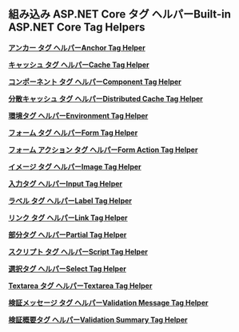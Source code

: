 ## <a name="built-in-aspnet-core-tag-helpers"></a><span data-ttu-id="c5472-101">組み込み ASP.NET Core タグ ヘルパー</span><span class="sxs-lookup"><span data-stu-id="c5472-101">Built-in ASP.NET Core Tag Helpers</span></span>

<span data-ttu-id="c5472-102">**[アンカー タグ ヘルパー](xref:mvc/views/tag-helpers/builtin-th/anchor-tag-helper)**</span><span class="sxs-lookup"><span data-stu-id="c5472-102">**[Anchor Tag Helper](xref:mvc/views/tag-helpers/builtin-th/anchor-tag-helper)**</span></span>

<span data-ttu-id="c5472-103">**[キャッシュ タグ ヘルパー](xref:mvc/views/tag-helpers/builtin-th/cache-tag-helper)**</span><span class="sxs-lookup"><span data-stu-id="c5472-103">**[Cache Tag Helper](xref:mvc/views/tag-helpers/builtin-th/cache-tag-helper)**</span></span>

<span data-ttu-id="c5472-104">**[コンポーネント タグ ヘルパー](xref:mvc/views/tag-helpers/builtin-th/component-tag-helper)**</span><span class="sxs-lookup"><span data-stu-id="c5472-104">**[Component Tag Helper](xref:mvc/views/tag-helpers/builtin-th/component-tag-helper)**</span></span>

<span data-ttu-id="c5472-105">**[分散キャッシュ タグ ヘルパー](xref:mvc/views/tag-helpers/builtin-th/distributed-cache-tag-helper)**</span><span class="sxs-lookup"><span data-stu-id="c5472-105">**[Distributed Cache Tag Helper](xref:mvc/views/tag-helpers/builtin-th/distributed-cache-tag-helper)**</span></span>

<span data-ttu-id="c5472-106">**[環境タグ ヘルパー](xref:mvc/views/tag-helpers/builtin-th/environment-tag-helper)**</span><span class="sxs-lookup"><span data-stu-id="c5472-106">**[Environment Tag Helper](xref:mvc/views/tag-helpers/builtin-th/environment-tag-helper)**</span></span>

<span data-ttu-id="c5472-107">**[フォーム タグ ヘルパー](xref:mvc/views/working-with-forms#the-form-tag-helper)**</span><span class="sxs-lookup"><span data-stu-id="c5472-107">**[Form Tag Helper](xref:mvc/views/working-with-forms#the-form-tag-helper)**</span></span>

<span data-ttu-id="c5472-108">**[フォーム アクション タグ ヘルパー](xref:mvc/views/working-with-forms#the-form-action-tag-helper)**</span><span class="sxs-lookup"><span data-stu-id="c5472-108">**[Form Action Tag Helper](xref:mvc/views/working-with-forms#the-form-action-tag-helper)**</span></span>

<span data-ttu-id="c5472-109">**[イメージ タグ ヘルパー](xref:mvc/views/tag-helpers/builtin-th/image-tag-helper)**</span><span class="sxs-lookup"><span data-stu-id="c5472-109">**[Image Tag Helper](xref:mvc/views/tag-helpers/builtin-th/image-tag-helper)**</span></span>

<span data-ttu-id="c5472-110">**[入力タグ ヘルパー](xref:mvc/views/working-with-forms#the-input-tag-helper)**</span><span class="sxs-lookup"><span data-stu-id="c5472-110">**[Input Tag Helper](xref:mvc/views/working-with-forms#the-input-tag-helper)**</span></span>

<span data-ttu-id="c5472-111">**[ラベル タグ ヘルパー](xref:mvc/views/working-with-forms#the-label-tag-helper)**</span><span class="sxs-lookup"><span data-stu-id="c5472-111">**[Label Tag Helper](xref:mvc/views/working-with-forms#the-label-tag-helper)**</span></span>

<span data-ttu-id="c5472-112">**[リンク タグ ヘルパー](xref:mvc/views/tag-helpers/builtin-th/link-tag-helper)**</span><span class="sxs-lookup"><span data-stu-id="c5472-112">**[Link Tag Helper](xref:mvc/views/tag-helpers/builtin-th/link-tag-helper)**</span></span>

<span data-ttu-id="c5472-113">**[部分タグ ヘルパー](xref:mvc/views/tag-helpers/builtin-th/partial-tag-helper)**</span><span class="sxs-lookup"><span data-stu-id="c5472-113">**[Partial Tag Helper](xref:mvc/views/tag-helpers/builtin-th/partial-tag-helper)**</span></span>

<span data-ttu-id="c5472-114">**[スクリプト タグ ヘルパー](xref:mvc/views/tag-helpers/builtin-th/script-tag-helper)**</span><span class="sxs-lookup"><span data-stu-id="c5472-114">**[Script Tag Helper](xref:mvc/views/tag-helpers/builtin-th/script-tag-helper)**</span></span>

<span data-ttu-id="c5472-115">**[選択タグ ヘルパー](xref:mvc/views/working-with-forms#the-select-tag-helper)**</span><span class="sxs-lookup"><span data-stu-id="c5472-115">**[Select Tag Helper](xref:mvc/views/working-with-forms#the-select-tag-helper)**</span></span>

<span data-ttu-id="c5472-116">**[Textarea タグ ヘルパー](xref:mvc/views/working-with-forms#the-textarea-tag-helper)**</span><span class="sxs-lookup"><span data-stu-id="c5472-116">**[Textarea Tag Helper](xref:mvc/views/working-with-forms#the-textarea-tag-helper)**</span></span>

<span data-ttu-id="c5472-117">**[検証メッセージ タグ ヘルパー](xref:mvc/views/working-with-forms#the-validation-message-tag-helper)**</span><span class="sxs-lookup"><span data-stu-id="c5472-117">**[Validation Message Tag Helper](xref:mvc/views/working-with-forms#the-validation-message-tag-helper)**</span></span>

<span data-ttu-id="c5472-118">**[検証概要タグ ヘルパー](xref:mvc/views/working-with-forms#the-validation-summary-tag-helper)**</span><span class="sxs-lookup"><span data-stu-id="c5472-118">**[Validation Summary Tag Helper](xref:mvc/views/working-with-forms#the-validation-summary-tag-helper)**</span></span>
